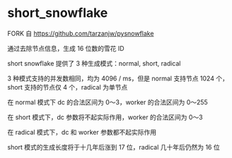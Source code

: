 # short_snowflake
FORK 自 https://github.com/tarzanjw/pysnowflake

通过去除节点信息，生成 16 位数的雪花 ID

short snowflake 提供了 3 种生成模式：normal, short, radical

3 种模式支持的并发数相同，均为 4096 / ms，但是 normal 支持节点 1024 个，short 支持的节点仅 4 个，radical 为单节点

在 normal 模式下 dc 的合法区间为 0～3，worker 的合法区间为 0～255

在 short 模式下，dc 参数将不起实际作用，worker 的合法区间为 0～3

在 radical 模式下，dc 和 worker 参数都不起实际作用

short 模式的生成长度将于十几年后涨到 17 位，radical 几十年后仍然为 16 位